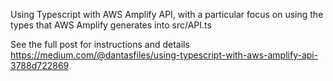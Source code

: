 Using Typescript with AWS Amplify API, with a particular focus on using the types that AWS Amplify generates into src/API.ts

See the full post for instructions and details
https://medium.com/@dantasfiles/using-typescript-with-aws-amplify-api-3788d722869
